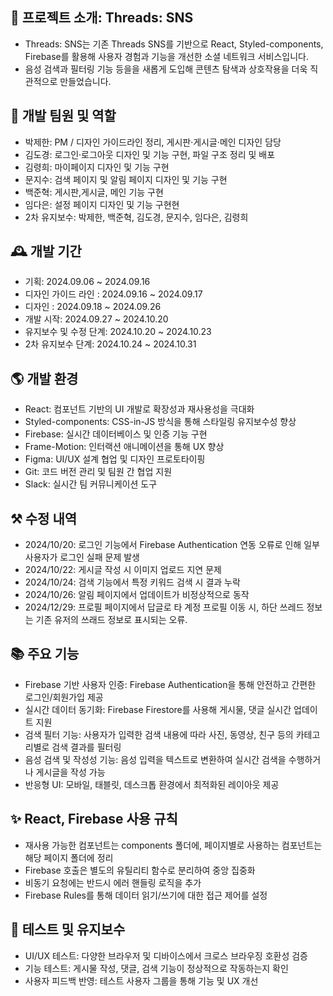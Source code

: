 ## 🌈 프로젝트 소개: Threads: SNS

- Threads: SNS는 기존 Threads SNS를 기반으로 React, Styled-components, Firebase를 활용해 사용자 경험과 기능을 개선한 소셜 네트워크 서비스입니다.
- 음성 검색과 필터링 기능 등을을 새롭게 도입해 콘텐츠 탐색과 상호작용을 더욱 직관적으로 만들었습니다.

## 🏡 개발 팀원 및 역할

- 박제한: PM / 디자인 가이드라인 정리, 게시판·게시글·메인 디자인 담당
- 김도경: 로그인·로그아웃 디자인 및 기능 구현, 파일 구조 정리 및 배포
- 김령희: 마이페이지 디자인 및 기능 구현
- 문지수: 검색 페이지 및 알림 페이지 디자인 및 기능 구현
- 백준혁: 게시판,게시글, 메인 기능 구현
- 임다은: 설정 페이지 디자인 및 기능 구현현
- 2차 유지보수: 박제한, 백준혁, 김도경, 문지수, 임다은, 김령희

## 🕰️ 개발 기간

- 기획: 2024.09.06 ~ 2024.09.16
- 디자인 가이드 라인 : 2024.09.16 ~ 2024.09.17
- 디자인 : 2024.09.18 ~ 2024.09.26
- 개발 시작: 2024.09.27 ~ 2024.10.20
- 유지보수 및 수정 단계: 2024.10.20 ~ 2024.10.23
- 2차 유지보수 단계: 2024.10.24 ~ 2024.10.31

## 🌎 개발 환경

- React: 컴포넌트 기반의 UI 개발로 확장성과 재사용성을 극대화
- Styled-components: CSS-in-JS 방식을 통해 스타일링 유지보수성 향상
- Firebase: 실시간 데이터베이스 및 인증 기능 구현
- Frame-Motion: 인터랙션 애니메이션을 통해 UX 향상
- Figma: UI/UX 설계 협업 및 디자인 프로토타이핑
- Git: 코드 버전 관리 및 팀원 간 협업 지원
- Slack: 실시간 팀 커뮤니케이션 도구

## ⚒️ 수정 내역

- 2024/10/20: 로그인 기능에서 Firebase Authentication 연동 오류로 인해 일부 사용자가 로그인 실패 문제 발생
- 2024/10/22: 게시글 작성 시 이미지 업로드 지연 문제
- 2024/10/24: 검색 기능에서 특정 키워드 검색 시 결과 누락
- 2024/10/26: 알림 페이지에서 업데이트가 비정상적으로 동작
- 2024/12/29: 프로필 페이지에서 답글로 타 계정 프로필 이동 시, 하단 쓰레드 정보는 기존 유저의 쓰래드 정보로 표시되는 오류.

## 📚 주요 기능

- Firebase 기반 사용자 인증: Firebase Authentication을 통해 안전하고 간편한 로그인/회원가입 제공
- 실시간 데이터 동기화: Firebase Firestore를 사용해 게시물, 댓글 실시간 업데이트 지원
- 검색 필터 기능: 사용자가 입력한 검색 내용에 따라 사진, 동영상, 친구 등의 카테고리별로 검색 결과를 필터링
- 음성 검색 및 작성성 기능: 음성 입력을 텍스트로 변환하여 실시간 검색을 수행하거나 게시글을 작성 가능
- 반응형 UI: 모바일, 태블릿, 데스크톱 환경에서 최적화된 레이아웃 제공

## ✨ React, Firebase 사용 규칙

- 재사용 가능한 컴포넌트는 components 폴더에, 페이지별로 사용하는 컴포넌트는 해당 페이지 폴더에 정리
- Firebase 호출은 별도의 유틸리티 함수로 분리하여 중앙 집중화
- 비동기 요청에는 반드시 에러 핸들링 로직을 추가
- Firebase Rules를 통해 데이터 읽기/쓰기에 대한 접근 제어를 설정

## 🧪 테스트 및 유지보수

- UI/UX 테스트: 다양한 브라우저 및 디바이스에서 크로스 브라우징 호환성 검증
- 기능 테스트: 게시물 작성, 댓글, 검색 기능이 정상적으로 작동하는지 확인
- 사용자 피드백 반영: 테스트 사용자 그룹을 통해 기능 및 UX 개선
